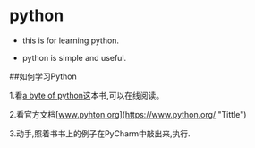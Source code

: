 # python

* this is for learning python.

* python is simple and useful.

##如何学习Python

1.看[a byte of python](https://python.swaroopch.com/ "Tittle")这本书,可以在线阅读。

2.看官方文档[www.pyhton.org](https://www.python.org/ "Tittle")

3.动手,照着书书上的例子在PyCharm中敲出来,执行.


